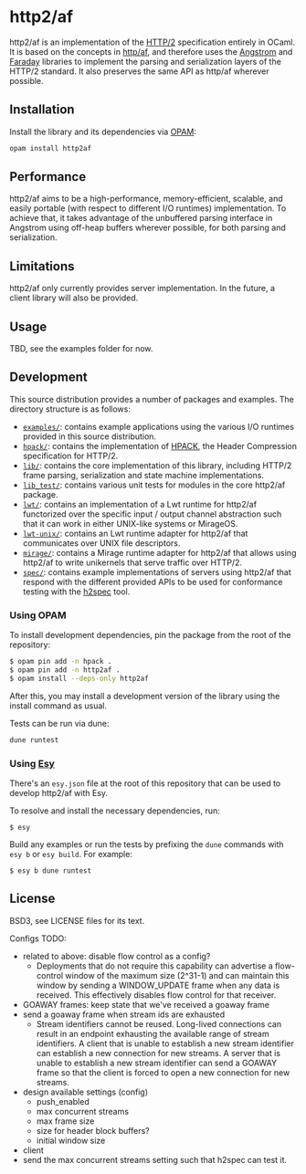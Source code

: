 # http2/af

http2/af is an implementation of the
[HTTP/2](https://tools.ietf.org/html/rfc7540) specification entirely in OCaml.
It is based on the concepts in
[http/af](https://github.com/inhabitedtype/httpaf), and therefore uses the
[Angstrom][angstrom] and [Faraday][faraday] libraries to implement the parsing
and serialization layers of the HTTP/2 standard. It also preserves the same API
as http/af wherever possible.

[angstrom]: https://github.com/inhabitedtype/angstrom
[faraday]: https://github.com/inhabitedtype/faraday

## Installation

Install the library and its dependencies via [OPAM][opam]:

[opam]: http://opam.ocaml.org/

```bash
opam install http2af
```
## Performance

http2/af aims to be a high-performance, memory-efficient, scalable, and easily
portable (with respect to different I/O runtimes) implementation. To achieve
that, it takes advantage of the unbuffered parsing interface in Angstrom using
off-heap buffers wherever possible, for both parsing and serialization.

## Limitations

http2/af only currently provides server implementation. In the future, a client
library will also be provided.

## Usage

TBD, see the examples folder for now.

## Development

This source distribution provides a number of packages and examples. The
directory structure is as follows:

- [`examples/`](./examples): contains example applications using the various
  I/O runtimes provided in this source distribution.
- [`hpack/`](./hpack): contains the implementation of
  [HPACK](https://tools.ietf.org/html/rfc7541), the Header Compression
  specification for HTTP/2.
- [`lib/`](./lib): contains the core implementation of this library, including
  HTTP/2 frame parsing, serialization and state machine implementations.
- [`lib_test/`](./lib_test): contains various unit tests for modules in the
  core http2/af package.
-  [`lwt/`](./lwt): contains an implementation of a Lwt runtime for http2/af
  functorized over the specific input / output channel abstraction such that it
  can work in either UNIX-like systems or MirageOS.
- [`lwt-unix/`](./lwt-unix): contains an Lwt runtime adapter for http2/af that
  communicates over UNIX file descriptors.
- [`mirage/`](./mirage): contains a Mirage runtime adapter for http2/af that
  allows using http2/af to write unikernels that serve traffic over HTTP/2.
- [`spec/`](./spec): contains example implementations of servers using http2/af
  that respond with the different provided APIs to be used for conformance
  testing with the [h2spec](https://github.com/summerwind/h2spec) tool.

### Using OPAM

To install development dependencies, pin the package from the root of the
repository:

```bash
$ opam pin add -n hpack .
$ opam pin add -n http2af .
$ opam install --deps-only http2af
```

After this, you may install a development version of the library using the
install command as usual.

Tests can be run via dune:

```bash
dune runtest
```

### Using [Esy](https://esy.sh)

There's an `esy.json` file at the root of this repository that can be used
to develop http2/af with Esy.

To resolve and install the necessary dependencies, run:

```
$ esy
```

Build any examples or run the tests by prefixing the `dune` commands with
`esy b` or `esy build`. For example:

```
$ esy b dune runtest
```

## License

BSD3, see LICENSE files for its text.


Configs TODO:

- related to above: disable flow control as a config?
  - Deployments that do not require this capability can advertise a flow-control window of the maximum size (2^31-1) and can maintain this window by sending a WINDOW_UPDATE frame when any data is received. This effectively disables flow control for that receiver.
- GOAWAY frames: keep state that we've received a goaway frame
- send a goaway frame when stream ids are exhausted
  - Stream identifiers cannot be reused. Long-lived connections can result in an endpoint exhausting the available range of stream identifiers. A client that is unable to establish a new stream identifier can establish a new connection for new streams. A server that is unable to establish a new stream identifier can send a GOAWAY frame so that the client is forced to open a new connection for new streams.
- design available settings (config)
  - push_enabled
  - max concurrent streams
  - max frame size
  - size for header block buffers?
  - initial window size
- client
- send the max concurrent streams setting such that h2spec can test it.

